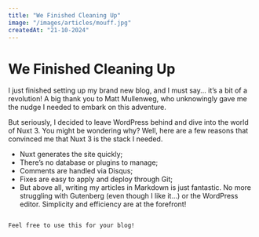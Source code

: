 ```yaml
---
title: "We Finished Cleaning Up"
image: "/images/articles/mouff.jpg"
createdAt: "21-10-2024"
---
```


# We Finished Cleaning Up

I just finished setting up my brand new blog, and I must say... it’s a bit of a revolution! A big thank you to Matt Mullenweg, who unknowingly gave me the nudge I needed to embark on this adventure.

But seriously, I decided to leave WordPress behind and dive into the world of Nuxt 3. You might be wondering why? Well, here are a few reasons that convinced me that Nuxt 3 is the stack I needed.

- Nuxt generates the site quickly;
- There’s no database or plugins to manage;
- Comments are handled via Disqus;
- Fixes are easy to apply and deploy through Git;
- But above all, writing my articles in Markdown is just fantastic. No more struggling with Gutenberg (even though I like it...) or the WordPress editor. Simplicity and efficiency are at the forefront!

```

Feel free to use this for your blog!
```
